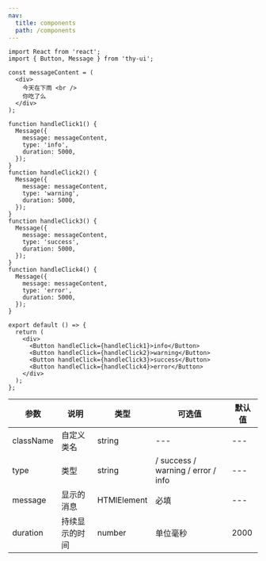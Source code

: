 ```yaml
---
nav:
  title: components
  path: /components
---
```


```tsx
import React from 'react';
import { Button, Message } from 'thy-ui';

const messageContent = (
  <div>
    今天在下雨 <br />
    你吃了么
  </div>
);

function handleClick1() {
  Message({
    message: messageContent,
    type: 'info',
    duration: 5000,
  });
}
function handleClick2() {
  Message({
    message: messageContent,
    type: 'warning',
    duration: 5000,
  });
}
function handleClick3() {
  Message({
    message: messageContent,
    type: 'success',
    duration: 5000,
  });
}
function handleClick4() {
  Message({
    message: messageContent,
    type: 'error',
    duration: 5000,
  });
}

export default () => {
  return (
    <div>
      <Button handleClick={handleClick1}>info</Button>
      <Button handleClick={handleClick2}>warning</Button>
      <Button handleClick={handleClick3}>success</Button>
      <Button handleClick={handleClick4}>error</Button>
    </div>
  );
};
```

| 参数      | 说明           | 类型        | 可选值                             | 默认值 |
| --------- | -------------- | ----------- | ---------------------------------- | ------ |
| className | 自定义类名     | string      | ---                                | ---    |
| type      | 类型           | string      | / success / warning / error / info | ---    |
| message   | 显示的消息     | HTMlElement | 必填                               | ---    |
| duration  | 持续显示的时间 | number      | 单位毫秒                           | 2000   |
